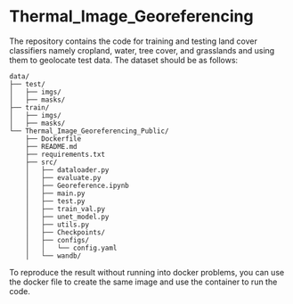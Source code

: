 # Thermal_Image_Georeferencing

The repository contains the code for training and testing land cover classifiers namely cropland, water, tree cover, and grasslands and using them to geolocate test data.
The dataset should be as follows:

```
data/  
├── test/  
│   ├── imgs/  
│   ├── masks/  
├── train/  
│   ├── imgs/  
│   ├── masks/  
└── Thermal_Image_Georeferencing_Public/  
    ├── Dockerfile  
    ├── README.md  
    ├── requirements.txt  
    ├── src/  
    │   ├── dataloader.py  
    │   ├── evaluate.py  
    │   ├── Georeference.ipynb  
    │   ├── main.py  
    │   ├── test.py  
    │   ├── train_val.py  
    │   ├── unet_model.py  
    │   ├── utils.py  
    │   ├── Checkpoints/  
    │   ├── configs/  
    │   │   └── config.yaml  
    │   └── wandb/
```

                
To reproduce the result without running into docker problems, you can use the docker file to create the same image and use the container to run the code. 
